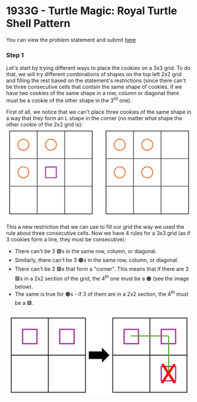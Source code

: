 # 1933G - Turtle Magic: Royal Turtle Shell Pattern
You can view the problem statement and submit [here](https://codeforces.com/contest/1933/problem/G)

### Step 1
Let's start by trying different ways to place the cookies on a 3x3 grid. To do that, we will try different combinations of shapes on the top left 2x2 grid and filling the rest based on the statement's restrictions (since there can't be three consecutive cells that contain the same shape of cookies, if we have two cookies of the same shape in a row, column or diagonal there must be a cookie of the other shape in the 3<sup>rd</sup> one).

First of all, we notice that we can't place three cookies of the same shape in a way that they form an L shape in the corner (no matter what shape the other cookie of the 2x2 grid is):
![](https://github.com/mariza-cy/Editorials/blob/main/Codeforces/1933%20-%20Codeforces%20Round%20929%20(Div.%203)/Corner.gif)

This a new restriction that we can use to fill our grid the way we used the rule about three consecutive cells. Now we have 4 rules for a 3x3 grid (as if 3 cookies form a line, they must be consecutive): 
 - There can't be 3 :purple_square:s in the same row, column, or diagonal.
 - Similarly, there can't be 3 :orange_circle:s in the same row, column, or diagonal.
 - There can't be 3 :purple_square:s that form a "corner". This means that if there are 3 :purple_square:s in a 2x2 section of the grid, the 4<sup>th</sup> one must be a :orange_circle: (see the image below).
 - The same is true for :orange_circle:s - if 3 of them are in a 2x2 section, the 4<sup>th</sup> must be a :purple_square:.

![](https://github.com/mariza-cy/Editorials/blob/main/Codeforces/1933%20-%20Codeforces%20Round%20929%20(Div.%203)/Corner%20usage.gif)
